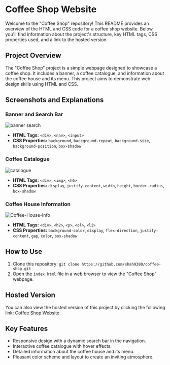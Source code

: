# Coffee Shop Website

Welcome to the "Coffee Shop" repository! This README provides an overview of the HTML and CSS code for a coffee shop website. Below, you'll find information about the project's structure, key HTML tags, CSS properties used, and a link to the hosted version.

## Project Overview

The "Coffee Shop" project is a simple webpage designed to showcase a coffee shop. It includes a banner, a coffee catalogue, and information about the coffee house and its menu. This project aims to demonstrate web design skills using HTML and CSS.

## Screenshots and Explanations

### Banner and Search Bar

![banner search](https://github.com/shah9380/coffee-shop/assets/130676464/cb9619d3-d2c7-434b-8fd4-393a6e271bc0)

- **HTML Tags:** `<div>`, `<nav>`, `<input>`
- **CSS Properties:** `background`, `background-repeat`, `background-size`, `background-position`, `box-shadow`

### Coffee Catalogue

![catalogue](https://github.com/shah9380/coffee-shop/assets/130676464/a5ecf3cd-f3a5-4df2-a8c3-3bb3f26e52bf)

- **HTML Tags:** `<div>`, `<img>`, `<h6>`
- **CSS Properties:** `display`, `justify-content`, `width`, `height`, `border-radius`, `box-shadow`

### Coffee House Information

![Coffee-House-Info](https://github.com/shah9380/coffee-shop/assets/130676464/c9b4bfec-bd03-4b46-86b7-175e6a372a9b)

- **HTML Tags:** `<div>`, `<h2>`, `<p>`, `<ol>`, `<li>`
- **CSS Properties:** `background-color`, `display`, `flex-direction`, `justify-content`, `gap`, `color`, `box-shadow`

## How to Use

1. Clone this repository: `git clone https://github.com/shah9380/coffee-shop.git`
2. Open the `index.html` file in a web browser to view the "Coffee Shop" webpage.

## Hosted Version

You can also view the hosted version of this project by clicking the following link: [Coffee Shop Website](https://shah9380.github.io/coffee-shop/)

## Key Features

- Responsive design with a dynamic search bar in the navigation.
- Interactive coffee catalogue with hover effects.
- Detailed information about the coffee house and its menu.
- Pleasant color scheme and layout to create an inviting atmosphere.
